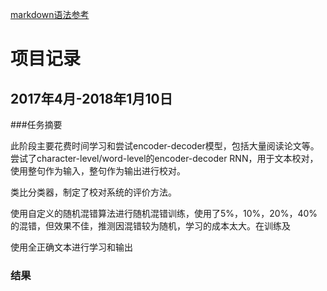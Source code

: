 [markdown语法参考](http://blog.csdn.net/ljc_563812704/article/details/53464039 "打开链接") 

# 项目记录

## 2017年4月-2018年1月10日

###任务摘要

此阶段主要花费时间学习和尝试encoder-decoder模型，包括大量阅读论文等。尝试了character-level/word-level的encoder-decoder RNN，用于文本校对，使用整句作为输入，整句作为输出进行校对。

类比分类器，制定了校对系统的评价方法。

使用自定义的随机混错算法进行随机混错训练，使用了5%，10%，20%，40%的混错，但效果不佳，推测因混错较为随机，学习的成本太大。在训练及

使用全正确文本进行学习和输出

### 结果

